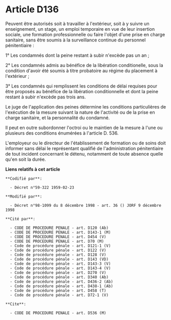 # Article D136

Peuvent être autorisés soit à travailler à l'extérieur, soit à y suivre un enseignement, un stage, un emploi temporaire en
vue de leur insertion sociale, une formation professionnelle ou faire l'objet d'une prise en charge sanitaire, sans être
soumis à la surveillance continue du personnel pénitentiaire :

1° Les condamnés dont la peine restant à subir n'excède pas un an ;

2° Les condamnés admis au bénéfice de la libération conditionelle, sous la condition d'avoir été soumis à titre probatoire au
régime du placement à l'extérieur ;

3° Les condamnés qui remplissent les conditions de délai requises pour être proposés au bénéfice de la libération
conditionnelle et dont la peine restant à subir n'excède pas trois ans.

Le juge de l'application des peines détermine les conditions particulières de l'exécution de la mesure suivant la nature de
l'activité ou de la prise en charge sanitaire, et la personnalité du condamné.

Il peut en outre subordonner l'octroi ou le maintien de la mesure à l'une ou plusieurs des conditions énumérées à l'article
D. 536.

L'employeur ou le directeur de l'établissement de formation ou de soins doit informer sans délai le représentant qualifié de
l'administration pénitentiaire de tout incident concernant le détenu, notamment de toute absence quelle qu'en soit la durée.

**Liens relatifs à cet article**

	**Codifié par**:

	  - Décret n°59-322 1959-02-23

	**Modifié par**:

	  - Décret n°98-1099 du 8 décembre 1998 - art. 36 () JORF 9 décembre 1998

	**Cité par**:

	  - CODE DE PROCEDURE PENALE - art. D120 (Ab)
	  - CODE DE PROCEDURE PENALE - art. D143-1 (M)
	  - CODE DE PROCEDURE PENALE - art. D454 (V)
	  - CODE DE PROCEDURE PENALE - art. D70 (M)
	  - Code de procédure pénale - art. D121-1 (V)
	  - Code de procédure pénale - art. D122 (V)
	  - Code de procédure pénale - art. D128 (V)
	  - Code de procédure pénale - art. D143 (VD)
	  - Code de procédure pénale - art. D143-3 (V)
	  - Code de procédure pénale - art. D143-4 (V)
	  - Code de procédure pénale - art. D270 (V)
	  - Code de procédure pénale - art. D340 (Ab)
	  - Code de procédure pénale - art. D436-2 (Ab)
	  - Code de procédure pénale - art. D438-1 (Ab)
	  - Code de procédure pénale - art. D458 (T)
	  - Code de procédure pénale - art. D72-1 (V)

	**Cite**:

	  - CODE DE PROCEDURE PENALE - art. D536 (M)
